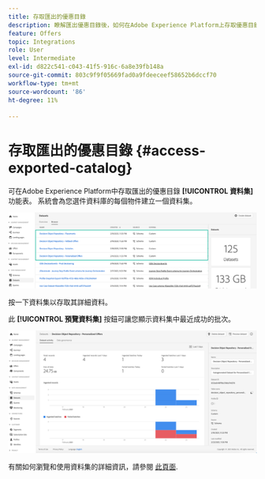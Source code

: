 ```yaml
---
title: 存取匯出的優惠目錄
description: 瞭解匯出優惠目錄後，如何在Adobe Experience Platform上存取優惠目錄
feature: Offers
topic: Integrations
role: User
level: Intermediate
exl-id: d822c541-c043-41f5-916c-6a8e39fb148a
source-git-commit: 803c9f9f05669fad0a9fdeeceef58652b6dccf70
workflow-type: tm+mt
source-wordcount: '86'
ht-degree: 11%

---
```


# 存取匯出的優惠目錄 {#access-exported-catalog}

可在Adobe Experience Platform中存取匯出的優惠目錄 **[!UICONTROL 資料集]** 功能表。 系統會為您選件資料庫的每個物件建立一個資料集。

![](../assets/datasets-list.png)

按一下資料集以存取其詳細資料。

此 **[!UICONTROL 預覽資料集]** 按鈕可讓您顯示資料集中最近成功的批次。

![](../assets/dataset-activity.png)

有關如何瀏覽和使用資料集的詳細資訊，請參閱 [此頁面](../../data/get-started-datasets.md).
